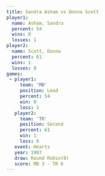 ```yaml
---
title: Sandra Asham vs Donna Scott
player1:             
  name: Asham, Sandra
  percent: 54        
  wins: 0            
  losses: 1          
player2:             
  name: Scott, Donna 
  percent: 61        
  wins: 1            
  losses: 0          
games:
 - player1:        
     team: 'MB'    
     position: Lead
     percent: 54   
     win: 0        
     loss: 1       
   player2:          
     team: 'TR'      
     position: Second
     percent: 61     
     win: 1          
     loss: 0         
   event: Hearts       
   year: 1987          
   draw: Round Robin(8)
   score: MB 3 - TR 6  
---
```

